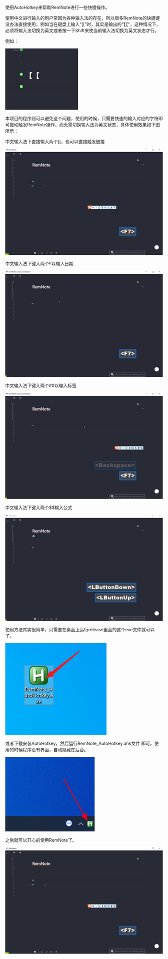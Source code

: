 

使用AutoHotkey来帮助RemNote进行一些快捷操作。

使用中文进行输入的用户常因为各种输入法的存在，所以很多RemNote的快捷键没办法直接使用，例如当在键盘上输入“[[”时，其实是输出的“【【”，这种情况下，必须将输入法切换为英文或者按一下Shift来使当前输入法切换为英文状态才行。



例如：

![Snipaste_2021-03-22_09-17-33](https://raw.githubusercontent.com/LvShuaiChao/blog_img/main/Snipaste_2021-03-22_09-17-33.jpg)







本项目的程序则可以避免这个问题，使用的时候，只需要快速的输入对应的字符即可自动触发RemNote操作，而无需切换输入法为英文状态，具体使用效果如下图所示：

中文输入法下直接输入两个[[，也可以直接触发链接

<img src="https://raw.githubusercontent.com/LvShuaiChao/blog_img/main/11.gif" alt="11" style="zoom:50%;" />

中文输入法下键入两个!!以输入日期

<img src="https://raw.githubusercontent.com/LvShuaiChao/blog_img/main/%EF%BC%81%EF%BC%81.gif" alt="！！" style="zoom:50%;" />

中文输入法下键入两个##以输入标签

<img src="https://raw.githubusercontent.com/LvShuaiChao/blog_img/main/%E8%BE%93%E5%85%A5%E6%A0%87%E7%AD%BE.gif" alt="输入标签" style="zoom:50%;" />

中文输入法下键入两个$$输入公式

<img src="https://raw.githubusercontent.com/LvShuaiChao/blog_img/main/22.gif" alt="22" style="zoom:50%;" />

使用方法其实很简单，只需要在桌面上运行release里面的这个exe文件就可以了。



![image-20210322125838888](https://raw.githubusercontent.com/LvShuaiChao/blog_img/main/image-20210322125838888.png)



或者下载安装AutoHotkey，然后运行RemNote_AutoHotkey.ahk文件 即可，使用的时候程序没有界面，自动隐藏在后台。

![image-20210322130439264](https://raw.githubusercontent.com/LvShuaiChao/blog_img/main/image-20210322130439264.png)







之后就可以开心的使用RemNote了。

<img src="https://raw.githubusercontent.com/LvShuaiChao/blog_img/main/11.gif" alt="11" style="zoom:50%;" />